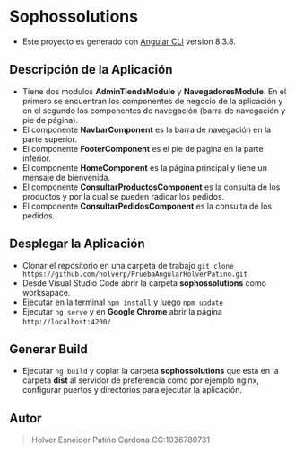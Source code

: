 # Sophossolutions

- Este proyecto es generado con [Angular CLI](https://github.com/angular/angular-cli) version 8.3.8.

## Descripción de la Aplicación

- Tiene dos modulos **AdminTiendaModule** y **NavegadoresModule**. En el primero se encuentran los componentes de negocio de la aplicación y en el segundo los componentes de navegación (barra de navegación y pie de página).
- El componente **NavbarComponent** es la barra de navegación en la parte superior.
- El componente **FooterComponent** es el pie de página en la parte inferior.
- El componente **HomeComponent** es la página principal y tiene un mensaje de bienvenida.
- El componente **ConsultarProductosComponent** es la consulta de los productos y por la cual se pueden radicar los pedidos.
- El componente **ConsultarPedidosComponent** es la consulta de los pedidos.

## Desplegar la Aplicación

- Clonar el repositorio en una carpeta de trabajo `git clone https://github.com/holverp/PruebaAngularHolverPatino.git`
- Desde Visual Studio Code abrir la carpeta **sophossolutions** como worksapace.
- Ejecutar en la terminal `npm install` y luego `npm update`
- Ejecutar `ng serve` y en **Google Chrome** abrir la página `http://localhost:4200/`

## Generar Build

- Ejecutar `ng build` y copiar la carpeta **sophossolutions** que esta en la carpeta **dist** al servidor de preferencia como por ejemplo nginx, configurar puertos y directorios para ejecutar la aplicación.

## Autor

> Holver Esneider Patiño Cardona CC:1036780731